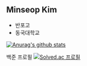 ## Minseop Kim



* 반포고
* 동국대학교


[![Anurag's github stats](https://github-readme-stats.vercel.app/api?username=biyotteu)](https://github.com/anuraghazra/github-readme-stats)
 
백준 프로필
[![Solved.ac
프로필](http://mazassumnida.wtf/api/v2/generate_badge?boj=tjqtjq0516)](https://solved.ac/tjqtjq0516)



<!--
**biyotteu/biyotteu** is a ✨ _special_ ✨ repository because its `README.md` (this file) appears on your GitHub profile.

Here are some ideas to get you started:

- 🔭 I’m currently working on ...
- 🌱 I’m currently learning ...
- 👯 I’m looking to collaborate on ...
- 🤔 I’m looking for help with ...
- 💬 Ask me about ...
- 📫 How to reach me: ...
- 😄 Pronouns: ...
- ⚡ Fun fact: ...
-->
